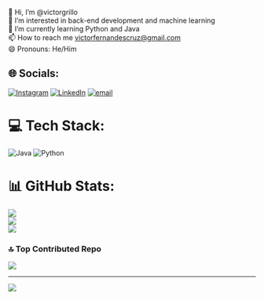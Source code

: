 👋 Hi, I’m @victorgrillo<br/>
👀 I’m interested in back-end development and machine learning<br/>
🌱 I’m currently learning Python and Java<br/>
📫 How to reach me victorfernandescruz@gmail.com<br/>
😄 Pronouns: He/Him<br/>


## 🌐 Socials:
[![Instagram](https://img.shields.io/badge/Instagram-%23E4405F.svg?logo=Instagram&logoColor=white)](https://instagram.com/https://www.instagram.com/grillaoxd/) [![LinkedIn](https://img.shields.io/badge/LinkedIn-%230077B5.svg?logo=linkedin&logoColor=white)](https://linkedin.com/in/https://www.linkedin.com/in/victor-grillo-11ba181bb/) [![email](https://img.shields.io/badge/Email-D14836?logo=gmail&logoColor=white)](mailto:victorfernandescruz@gmail.com) 

# 💻 Tech Stack:
![Java](https://img.shields.io/badge/java-%23ED8B00.svg?style=for-the-badge&logo=openjdk&logoColor=white) ![Python](https://img.shields.io/badge/python-3670A0?style=for-the-badge&logo=python&logoColor=ffdd54)
# 📊 GitHub Stats:
![](https://github-readme-stats.vercel.app/api?username=victorgrillo&theme=dark&hide_border=false&include_all_commits=false&count_private=false)<br/>
![](https://nirzak-streak-stats.vercel.app/?user=victorgrillo&theme=dark&hide_border=false)<br/>
![](https://github-readme-stats.vercel.app/api/top-langs/?username=victorgrillo&theme=dark&hide_border=false&include_all_commits=false&count_private=false&layout=compact)

### 🔝 Top Contributed Repo
![](https://github-contributor-stats.vercel.app/api?username=victorgrillo&limit=5&theme=dark&combine_all_yearly_contributions=true)

---
[![](https://visitcount.itsvg.in/api?id=victorgrillo&icon=0&color=0)](https://visitcount.itsvg.in)

<!-- Proudly created with GPRM ( https://gprm.itsvg.in ) -->
